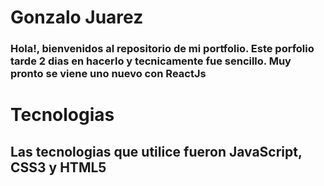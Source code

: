 # Gonzalo Juarez
<h3>Hola!, bienvenidos al repositorio de mi portfolio. Este porfolio tarde 2 dias en hacerlo y tecnicamente fue sencillo. Muy pronto se viene uno nuevo con ReactJs</h3>

# Tecnologias

<h2>Las tecnologias que utilice fueron JavaScript, CSS3 y HTML5 </h2>
